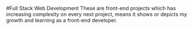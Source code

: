 #Full Stack Web Development
These are front-end projects which has increasing complexity on every next project, means it shows or depicts my growth and learning as a front-end developer.
